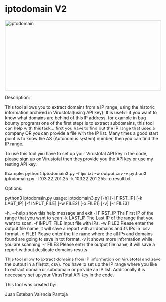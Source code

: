 # iptodomain V2
<img src="https://cloud.githubusercontent.com/assets/6917066/21866468/6590ab3a-d818-11e6-89f7-609e2d8f1171.jpg" alt="iptodomain" height="228" width="504">

Description:

This tool allows you to extract domains from a IP range, using the historic information archived in Virustotal(using API key). It is usefull if you want to know what domains are behind of this IP address, for example in bug bounty programs one of the first steps is to extract subdomains, this tool can help with this task... first you have to find out the IP range that uses a company OR you can provide a file with the IP list. Many times a good start point is to know the AS (Autonomus system) number, then you can find the IP range.


To use this tool you have to set up your Virustotal API key in the code, please sign up on Virustotal then they provide you the API key or use my testing API key.


Example:
python3 iptodomain3.py -f ips.txt  -w output.csv -v
python3 iptodomain.py -l 103.22.201.25 -k 103.22.201.255 -o result.txt


Options:


python3 iptodomain.py 
usage: iptodomain3.py [-h] [-l FIRST_IP] [-k LAST_IP] [-f INPUT_FILE] [-w FILE2] [-o FILE1] [-v] [-r FILE3]

  -h, --help     show this help message and exit
  -l FIRST_IP    The First IP of the range that you want to scan
  -k LAST_IP     The Last IP of the range that you want to scan.
  -f INPUT_FILE  Input file with IPs.
  -w FILE2       Please enter the output file name, it will save a report with all domains and its IPs in .csv format
  -o FILE1       Please enter the file name where the all IPs and domains found are going to save in txt format.
  -v             It shows more information while you are scanning.
  -r FILE3       Please enter the output file name, it will save a report without duplicate domains results

This tool allow to extract domains from IP information on Virustotal and save
the output in a file(txt, csv). You have to set up the IP range where you like to
extract domain or subdomain or provide an IP list. Additionally it is neccesary set up your
VirusTotal API key in the code.


  
  This tool was created by:
  
  Juan Esteban Valencia Pantoja
